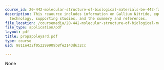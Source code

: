 ```yaml
---
course_id: 20-442-molecular-structure-of-biological-materials-be-442-fall-2005
description: This reaource includes information on Gallium Nitride, equipment and
  technology, supporting studies, and the summery and references.
file_location: /coursemedia/20-442-molecular-structure-of-biological-materials-be-442-fall-2005/9811e432f052299909b8fe2143d632cc_propappleyard.pdf
file_type: application/pdf
layout: pdf
title: propappleyard.pdf
type: course
uid: 9811e432f052299909b8fe2143d632cc

---
```

None